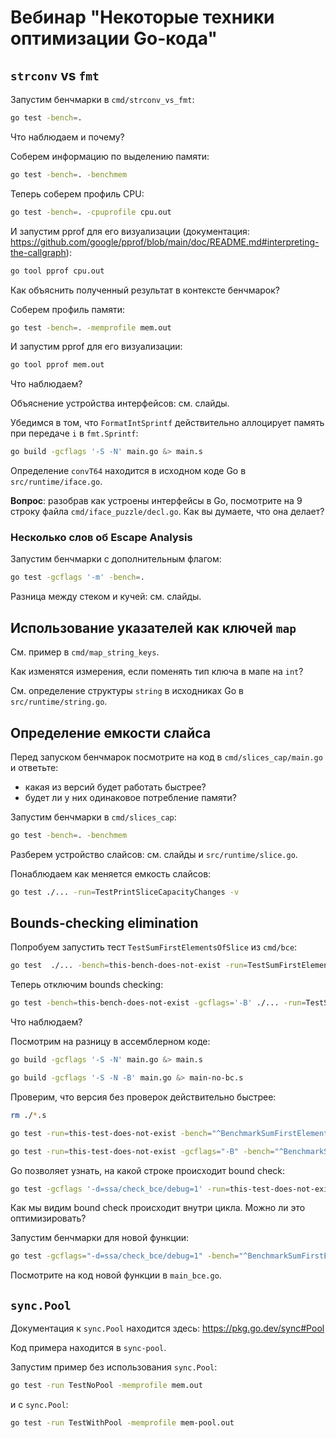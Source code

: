 # Вебинар "Некоторые техники оптимизации Go-кода"

## `strconv` vs `fmt`

Запустим бенчмарки в `cmd/strconv_vs_fmt`:

```bash
go test -bench=.
```

Что наблюдаем и почему?

Соберем информацию по выделению памяти:

```bash
go test -bench=. -benchmem
```

Теперь соберем профиль CPU:

```bash
go test -bench=. -cpuprofile cpu.out
```

И запустим pprof для его визуализации (документация: https://github.com/google/pprof/blob/main/doc/README.md#interpreting-the-callgraph):

```bash
go tool pprof cpu.out
```

Как объяснить полученный результат в контексте бенчмарок?

Соберем профиль памяти:

```bash
go test -bench=. -memprofile mem.out
```

И запустим pprof для его визуализации:

```bash
go tool pprof mem.out
```

Что наблюдаем?

Объяснение устройства интерфейсов: см. слайды.

Убедимся в том, что `FormatIntSprintf` действительно аллоцирует память при передаче `i` в `fmt.Sprintf`:

```bash
go build -gcflags '-S -N' main.go &> main.s
```

Определение `convT64` находится в исходном коде Go в `src/runtime/iface.go`.


**Вопрос**: разобрав как устроены интерфейсы в Go, посмотрите на 9 строку файла `cmd/iface_puzzle/decl.go`. Как вы думаете, что она делает?

### Несколько слов об Escape Analysis

Запустим бенчмарки с дополнительным флагом:

```bash
go test -gcflags '-m' -bench=.
```

Разница между стеком и кучей: см. слайды.

## Использование указателей как ключей `map`

См. пример в `cmd/map_string_keys`.

Как изменятся измерения, если поменять тип ключа в мапе на `int`?

См. определение структуры `string` в исходниках Go в `src/runtime/string.go`.


## Определение емкости слайса

Перед запуском бенчмарок посмотрите на код в `cmd/slices_cap/main.go` и ответьте:

- какая из версий будет работать быстрее?
- будет ли у них одинаковое потребление памяти?

Запустим бенчмарки в `cmd/slices_cap`:

```bash
go test -bench=. -benchmem
```

Разберем устройство слайсов: см. слайды и `src/runtime/slice.go`.

Понаблюдаем как меняется емкость слайсов:

```bash
go test ./... -run=TestPrintSliceCapacityChanges -v
```

## Bounds-checking elimination

Попробуем запустить тест `TestSumFirstElementsOfSlice` из `cmd/bce`:

```bash
go test  ./... -bench=this-bench-does-not-exist -run=TestSumFirstElementsOfSlice
```

Теперь отключим bounds checking:

```bash
go test -bench=this-bench-does-not-exist -gcflags='-B' ./... -run=TestSumFirstElementsOfSlice
```

Что наблюдаем?

Посмотрим на разницу в ассемблерном коде:

```bash
go build -gcflags '-S -N' main.go &> main.s

go build -gcflags '-S -N -B' main.go &> main-no-bc.s
```

Проверим, что версия без проверок действительно быстрее:

```bash
rm ./*.s

go test -run=this-test-does-not-exist -bench="^BenchmarkSumFirstElementsOfSlice$"

go test -run=this-test-does-not-exist -gcflags="-B" -bench="^BenchmarkSumFirstElementsOfSlice$"
```

Go позволяет узнать, на какой строке происходит bound check:

```bash
go test -gcflags '-d=ssa/check_bce/debug=1' -run=this-test-does-not-exist  -bench="^BenchmarkSumFirstElementsOfSlice$"
```

Как мы видим bound check происходит внутри цикла. Можно ли это оптимизировать?

Запустим бенчмарки для новой функции:

```bash
go test -gcflags="-d=ssa/check_bce/debug=1" -bench="^BenchmarkSumFirstElementsOfSliceBCE$" -run=this-test-does-not-exist  -count=5
```

Посмотрите на код новой функции в `main_bce.go`.

## `sync.Pool`

Документация к `sync.Pool` находится здесь: https://pkg.go.dev/sync#Pool

Код примера находится в `sync-pool`.

Запустим пример без использования `sync.Pool`:

```bash
go test -run TestNoPool -memprofile mem.out
```

и с `sync.Pool`:

```bash
go test -run TestWithPool -memprofile mem-pool.out
```